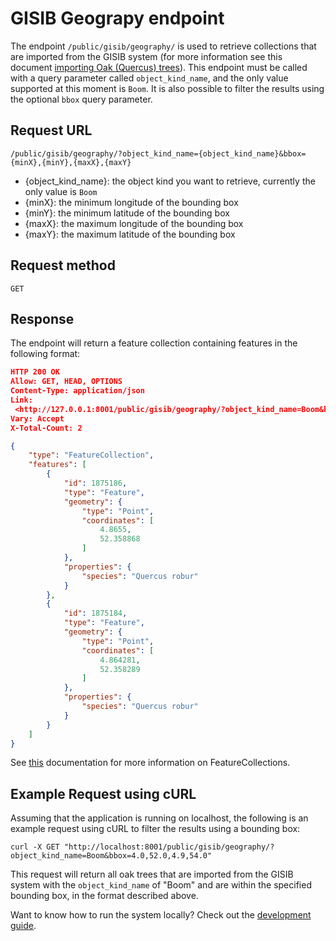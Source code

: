 # GISIB Geograpy endpoint
The endpoint `/public/gisib/geography/` is used to retrieve collections that are
imported from the GISIB system (for more information see this document
[importing Oak (Quercus) trees](../gisib/importing_oak_trees.md)). This endpoint
must be called with a query parameter called `object_kind_name`, and the only
value supported at this moment is `Boom`. It is also possible to filter the
results using the optional `bbox` query parameter.

## Request URL
```
/public/gisib/geography/?object_kind_name={object_kind_name}&bbox={minX},{minY},{maxX},{maxY}
```

* {object_kind_name}: the object kind you want to retrieve, currently the only value is `Boom`
* {minX}: the minimum longitude of the bounding box
* {minY}: the minimum latitude of the bounding box
* {maxX}: the maximum longitude of the bounding box
* {maxY}: the maximum latitude of the bounding box

## Request method
```
GET
```

## Response
The endpoint will return a feature collection containing features in the
following format:
```json
HTTP 200 OK
Allow: GET, HEAD, OPTIONS
Content-Type: application/json
Link: 
 <http://127.0.0.1:8001/public/gisib/geography/?object_kind_name=Boom&bbox=4.0,52.0,4.9,54.0>; rel="self"
Vary: Accept
X-Total-Count: 2

{
    "type": "FeatureCollection",
    "features": [
        {
            "id": 1875186,
            "type": "Feature",
            "geometry": {
                "type": "Point",
                "coordinates": [
                    4.8655,
                    52.358868
                ]
            },
            "properties": {
                "species": "Quercus robur"
            }
        },
        {
            "id": 1875184,
            "type": "Feature",
            "geometry": {
                "type": "Point",
                "coordinates": [
                    4.864281,
                    52.358289
                ]
            },
            "properties": {
                "species": "Quercus robur"
            }
        }
    ]
}
```

See [this](./geo_json.md) documentation for more information on
FeatureCollections.

## Example Request using cURL
Assuming that the application is running on localhost, the following is an
example request using cURL to filter the results using a bounding box:

```shell
curl -X GET "http://localhost:8001/public/gisib/geography/?object_kind_name=Boom&bbox=4.0,52.0,4.9,54.0"
```

This request will return all oak trees that are imported from the GISIB system
with the `object_kind_name` of "Boom" and are within the specified bounding box,
in the format described above.

Want to know how to run the system locally? Check out the
[development guide](../development.md).